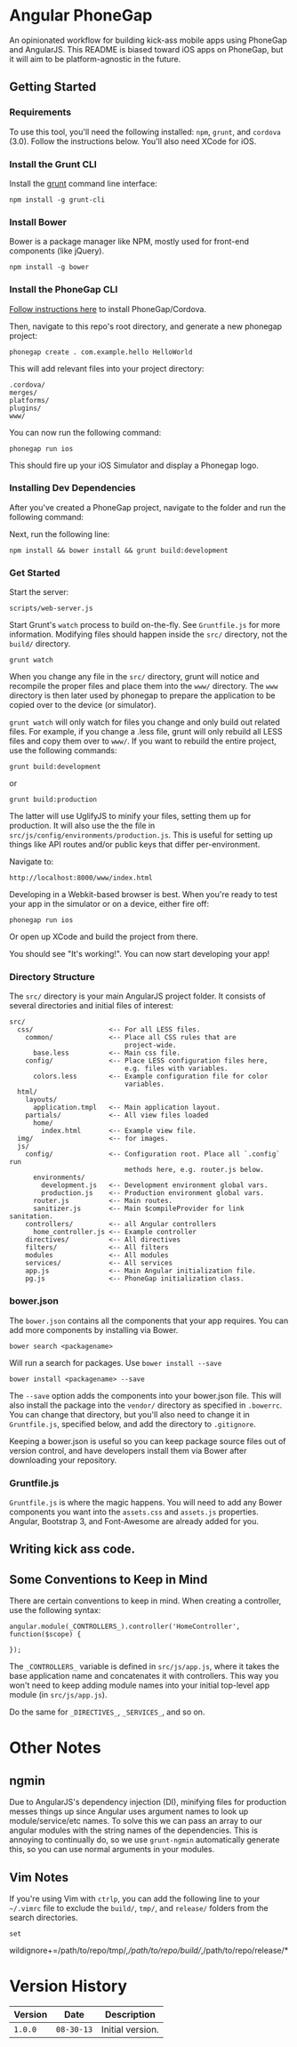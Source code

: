 # Angular PhoneGap

An opinionated workflow for building kick-ass mobile apps using
 PhoneGap and AngularJS. This README is biased toward iOS apps
 on PhoneGap, but it will aim to be platform-agnostic in the
 future.

## Getting Started

### Requirements

To use this tool, you'll need the following installed:
 `npm`, `grunt`, and `cordova` (3.0). Follow the instructions
 below. You'll also need XCode for iOS.

### Install the Grunt CLI

Install the [grunt](http://gruntjs.com) command line interface:

    npm install -g grunt-cli

### Install Bower

Bower is a package manager like NPM, mostly used for front-end
 components (like jQuery).

    npm install -g bower

### Install the PhoneGap CLI

[Follow instructions here](http://docs.phonegap.com/en/3.0.0/guide_cli_index.md.html#The%20Cordova%20Command-line%20Interface)
to install PhoneGap/Cordova.

Then, navigate to this repo's root directory, and generate a
new phonegap project:

    phonegap create . com.example.hello HelloWorld

This will add relevant files into your project directory:

    .cordova/
    merges/
    platforms/
    plugins/
    www/

You can now run the following command:

    phonegap run ios

This should fire up your iOS Simulator and display a Phonegap
logo.

### Installing Dev Dependencies

After you've created a PhoneGap project, navigate to the folder
and run the following command:

Next, run the following line:

    npm install && bower install && grunt build:development


### Get Started

Start the server:

    scripts/web-server.js

Start Grunt's `watch` process to build on-the-fly. See `Gruntfile.js`
for more information. Modifying files should happen inside the `src/`
directory, not the `build/` directory.

    grunt watch

When you change any file in the `src/` directory, grunt will notice and
recompile the proper files and place them into the `www/` directory. The
`www` directory is then later used by phonegap to prepare the
application to be copied over to the device (or simulator).

`grunt watch` will only watch for files you change and only build out
related files. For example, if you change a .less file, grunt will only
rebuild all LESS files and copy them over to `www/`. If you want to
rebuild the entire project, use the following commands:

    grunt build:development

or

    grunt build:production

The latter will use UglifyJS to minify your files, setting them up for
production. It will also use the the file in
`src/js/config/environments/production.js`. This is useful for setting
up things like API routes and/or public keys that differ
per-environment.

Navigate to:

    http://localhost:8000/www/index.html

Developing in a Webkit-based browser is best. When you're ready to test
your app in the simulator or on a device, either fire off:

    phonegap run ios

Or open up XCode and build the project from there. 

You should see "It's working!". You can now start developing your
app!

### Directory Structure

The `src/` directory is your main AngularJS project folder. It consists
of several directories and initial files of interest:

    src/
      css/                   <-- For all LESS files.
        common/              <-- Place all CSS rules that are
                                 project-wide.
          base.less          <-- Main css file.
        config/              <-- Place LESS configuration files here,
                                 e.g. files with variables.
          colors.less        <-- Example configuration file for color
                                 variables.
      html/
        layouts/            
          application.tmpl   <-- Main application layout.
        partials/            <-- All view files loaded
          home/
            index.html       <-- Example view file.
      img/                   <-- for images.
      js/
        config/              <-- Configuration root. Place all `.config` run
                                 methods here, e.g. router.js below.
          environments/
            development.js   <-- Development environment global vars.
            production.js    <-- Production environment global vars.
          router.js          <-- Main routes.
          sanitizer.js       <-- Main $compileProvider for link sanitation.
        controllers/         <-- all Angular controllers
          home_controller.js <-- Example controller
        directives/          <-- All directives
        filters/             <-- All filters
        modules              <-- All modules
        services/            <-- All services
        app.js               <-- Main Angular initialization file.
        pg.js                <-- PhoneGap initialization class.


### bower.json

The `bower.json` contains all the components that your app requires.
You can add more components by installing via Bower.

    bower search <packagename>

Will run a search for packages. Use `bower install --save`

    bower install <packagename> --save

The `--save` option adds the components into your bower.json file.
This will also install the package into the `vendor/` directory as
specified in `.bowerrc`. You can change that directory, but you'll
also need to change it in `Gruntfile.js`, specified below, and add
the directory to `.gitignore`.

Keeping a bower.json is useful so you can keep package source files
out of version control, and have developers install them via Bower
after downloading your repository.


### Gruntfile.js

`Gruntfile.js` is where the magic happens. You will need to add
any Bower components you want into the `assets.css` and `assets.js`
properties. Angular, Bootstrap 3, and Font-Awesome are already
added for you.


## Writing kick ass code.


## Some Conventions to Keep in Mind

There are certain conventions to keep in mind. When creating a
controller, use the following syntax:

    angular.module(_CONTROLLERS_).controller('HomeController', function($scope) {

    });

The `_CONTROLLERS_` variable is defined in `src/js/app.js`, where it
takes the base application name and concatenates it with controllers.
This way you won't need to keep adding module names into your initial
top-level app module (in `src/js/app.js`).

Do the same for `_DIRECTIVES_`, `_SERVICES_`, and so on.


# Other Notes

## ngmin 

Due to AngularJS's dependency injection (DI), minifying files for
production messes things up since Angular uses argument names to look
up module/service/etc names. To solve this we can pass an array to our
angular modules with the string names of the dependencies. This is
annoying to continually do, so we use `grunt-ngmin` automatically
generate this, so you can use normal arguments in your modules.


## Vim Notes

If you're using Vim with `ctrlp`, you can add the following line to your
`~/.vimrc` file to exclude the `build/`, `tmp/`, and `release/` folders
from the search directories.

    set
wildignore+=/path/to/repo/tmp/*,/path/to/repo/build/*,/path/to/repo/release/*



# Version History

Version  | Date       | Description
-------- | ---------- | ------------
`1.0.0`  | `08-30-13` | Initial version.
